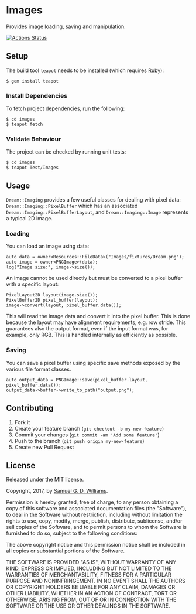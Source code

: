 # Images

Provides image loading, saving and manipulation.

[![Actions Status](https://github.com/kurocha/images/workflows/Tests/badge.svg)](https://github.com/kurocha/images/actions?workflow=Tests)

## Setup

The build tool `teapot` needs to be installed (which requires [Ruby][2]):

	$ gem install teapot

[2]: http://www.ruby-lang.org/en/downloads/

### Install Dependencies

To fetch project dependencies, run the following:

	$ cd images
	$ teapot fetch

### Validate Behaviour

The project can be checked by running unit tests:

	$ cd images
	$ teapot Test/Images

## Usage

`Dream::Imaging` provides a few useful classes for dealing with pixel data: `Dream::Imaging::PixelBuffer` which has an associated `Dream::Imaging::PixelBufferLayout`, and `Dream::Imaging::Image` represents a typical 2D image.

### Loading

You can load an image using data:

	auto data = owner<Resources::FileData>("Images/fixtures/Dream.png");
	auto image = owner<PNGImage>(data);
	log("Image size:", image->size());

An image cannot be used directly but must be converted to a pixel buffer with a specific layout:

	PixelLayout2D layout(image.size());
	PixelBuffer2D pixel_buffer(layout);
	image->convert(layout, pixel_buffer.data());

This will read the image data and convert it into the pixel buffer. This is done because the layout may have alignment requirements, e.g. row stride. This guarantees also the output format, even if the input format was, for example, only RGB. This is handled internally as efficiently as possible.

### Saving

You can save a pixel buffer using specific save methods exposed by the various file format classes.

	auto output_data = PNGImage::save(pixel_buffer.layout, pixel_buffer.data());
	output_data->buffer->write_to_path("output.png");

## Contributing

1. Fork it
2. Create your feature branch (`git checkout -b my-new-feature`)
3. Commit your changes (`git commit -am 'Add some feature'`)
4. Push to the branch (`git push origin my-new-feature`)
5. Create new Pull Request

## License

Released under the MIT license.

Copyright, 2017, by [Samuel G. D. Williams](http://www.codeotaku.com/samuel-williams).

Permission is hereby granted, free of charge, to any person obtaining a copy
of this software and associated documentation files (the "Software"), to deal
in the Software without restriction, including without limitation the rights
to use, copy, modify, merge, publish, distribute, sublicense, and/or sell
copies of the Software, and to permit persons to whom the Software is
furnished to do so, subject to the following conditions:

The above copyright notice and this permission notice shall be included in
all copies or substantial portions of the Software.

THE SOFTWARE IS PROVIDED "AS IS", WITHOUT WARRANTY OF ANY KIND, EXPRESS OR
IMPLIED, INCLUDING BUT NOT LIMITED TO THE WARRANTIES OF MERCHANTABILITY,
FITNESS FOR A PARTICULAR PURPOSE AND NONINFRINGEMENT. IN NO EVENT SHALL THE
AUTHORS OR COPYRIGHT HOLDERS BE LIABLE FOR ANY CLAIM, DAMAGES OR OTHER
LIABILITY, WHETHER IN AN ACTION OF CONTRACT, TORT OR OTHERWISE, ARISING FROM,
OUT OF OR IN CONNECTION WITH THE SOFTWARE OR THE USE OR OTHER DEALINGS IN
THE SOFTWARE.